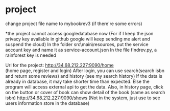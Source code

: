 # project 

change project file name to mybookrev3 (if there're some errors)

*the project cannot access googledatabase now (For if I keep the json privacy key available in github google will keep sending me alert and suspend the cloud)
In the folder src\main\resources, put the service account key and name it as service-account.json
In the file findrev.py, a rainforest key is needed


Url for the project: 
http://34.68.212.227:9090/home   
(home page, register and login)
After login, you can use search(search isbn and return some reviews) and history (see my search history)
If the data is already in database, it may take shorter time than expected.
Else the program will access external api to get the data.
Also, in history page, click on the button or cover of book can show detail of the book (same as search isbn)
http://34.68.212.227:9090/shows  (Not in the system, just use to see users information store in the database)
